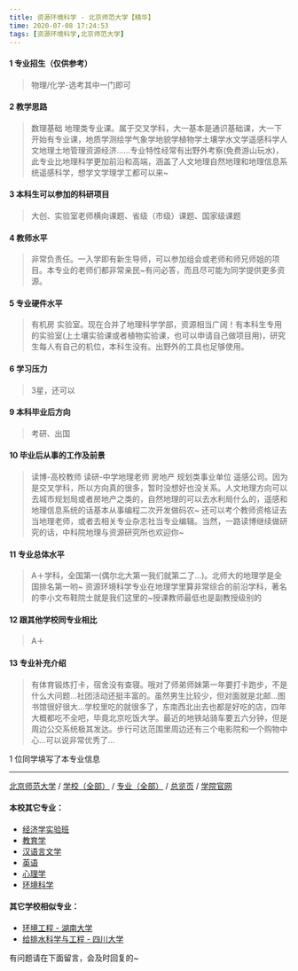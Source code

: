 ```yaml
---
title: 资源环境科学 - 北京师范大学【精华】
time: 2020-07-08 17:24:53
tags: [资源环境科学,北京师范大学]
---
```

#### 1 专业招生（仅供参考）  
> 物理/化学-选考其中一门即可


#### 2 教学思路
> 数理基础 地理类专业课。属于交叉学科，大一基本是通识基础课，大一下开始有专业课，地质学测绘学气象学地貌学植物学土壤学水文学遥感科学人文地理土地管理资源经济......专业特性经常有出野外考察(免费游山玩水)，此专业比地理科学更加前沿和高端，涵盖了人文地理自然地理和地理信息系统遥感科学，想学文学理学工都可以来~


#### 3 本科生可以参加的科研项目
> 大创、实验室老师横向课题、省级（市级）课题、国家级课题


#### 4 教师水平
> 非常负责任。一入学即有新生导师，可以参加组会或老师和师兄师姐的项目。本专业的老师们都非常亲民~有问必答，而且尽可能为同学提供更多资源。


#### 5 专业硬件水平
> 有机房 实验室。现在合并了地理科学学部，资源相当广阔！有本科生专用的实验室(上土壤实验课或者植物实验课，也可以申请自己做项目用)，研究生每人有自己的机位，本科生没有。出野外的工具也足够使用。


#### 6 学习压力
> 3星，还可以

#### 9 本科毕业后方向
> 考研、出国


#### 10 毕业后从事的工作及前景
> 读博-高校教师 读研-中学地理老师 房地产 规划类事业单位 遥感公司。因为是交叉学科，所以方向真的很多，暂时没想好也没关系。人文地理方向可以去城市规划局或者房地产之类的，自然地理的可以去水利局什么的，遥感和地理信息系统的话基本从事编程二次开发做码农~ 还可以考个教师资格证去当地理老师，或者去相关专业杂志社当专业编辑。当然，一路读博继续做研究的话，中科院地理与资源研究所也欢迎你~


#### 11 专业总体水平
> A＋学科，全国第一(偶尔北大第一我们就第二了...)。北师大的地理学是全国排名第一哟~ 资源环境科学专业在地理学里算非常综合的前沿学科，著名的李小文布鞋院士就是我们这里的~授课教师最低也是副教授级别的


#### 12 跟其他学校同专业相比
> A＋


#### 13 专业补充介绍
> 有体育锻炼打卡，宿舍没有查寝。哦对了师弟师妹第一年要打卡跑步，不是什么大问题...社团活动还挺丰富的。虽然男生比较少，但对面就是北邮...图书馆很好很大...学校里吃的就很多了，东南西北出去也都是好吃的店，四年大概都吃不全吧，毕竟北京吃饭大学。最近的地铁站骑车要五六分钟，但是周边公交系统极其发达。步行可达范围里周边还有三个电影院和一个购物中心...可以说非常优秀了...

1 位同学填写了本专业信息
***
[北京师范大学](https://univgo.github.io/2020/07/08/d58864e1a515) / [学校（全部）](https://univgo.github.io/2020/07/08/3efa6bcca419) / [专业（全部）](https://univgo.github.io/2020/07/08/2d4c6d3552c2) / [总览页](https://univgo.github.io/2020/07/08/445daeb4fa00) / [学院官网](http://ires.bnu.edu.cn/)
#### 本校其它专业：
- [经济学实验班](https://univgo.github.io/2020/07/08/905157b079f8)
- [教育学](https://univgo.github.io/2020/07/08/2f75c9262b70)
- [汉语言文学](https://univgo.github.io/2020/07/08/3aae24e6fd08)
- [英语](https://univgo.github.io/2020/07/08/fb1451957ef8)
- [心理学](https://univgo.github.io/2020/07/08/65204f4bc5da)
- [环境科学](https://univgo.github.io/2020/07/08/a1a478636052)

#### 其它学校相似专业：
- [环境工程 - 湖南大学](https://univgo.github.io/2020/07/08/779795e6a78e)
- [给排水科学与工程 - 四川大学](https://univgo.github.io/2020/07/08/0ac0d4338395)


有问题请在下面留言，会及时回复的~
